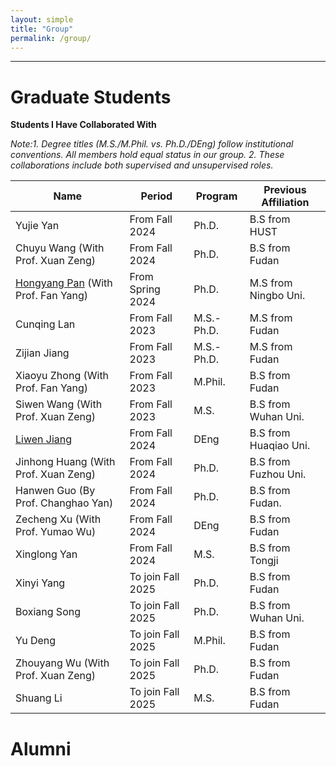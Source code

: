 ```yaml
---
layout: simple
title: "Group"
permalink: /group/
---
```


---


Graduate Students
======
**Students I Have Collaborated With**

*Note:1. Degree titles (M.S./M.Phil. vs. Ph.D./DEng) follow institutional conventions. All members hold equal status in our group. 2. These collaborations include both supervised and unsupervised roles.*


|     Name           | Period                   |    Program        | Previous Affiliation                                           |
|--------------------|--------------------------|------------|-----------------------------------------------------------------------|
|  Yujie Yan                                      |    From Fall 2024       |    Ph.D.                  |    B.S from HUST                       |
|  Chuyu Wang (With Prof. Xuan Zeng)              |    From Fall 2024       |    Ph.D.                  |    B.S from Fudan                      |
|  [Hongyang Pan](https://panhomyoung.github.io) (With Prof. Fan Yang) |    From Spring 2024     |    Ph.D.                  |    M.S from Ningbo Uni.                |
|  Cunqing Lan                                    |    From Fall 2023       |    M.S.-Ph.D.               |    M.S from Fudan                      |
|  Zijian Jiang                                   |    From Fall 2023       |    M.S.-Ph.D.               |    M.S from Fudan                      |
|  Xiaoyu Zhong (With Prof. Fan Yang)             |    From Fall 2023       |    M.Phil.                  |    B.S from Fudan                      |
|  Siwen Wang (With Prof. Xuan Zeng)              |    From Fall 2023       |    M.S.                     |    B.S from Wuhan Uni.                 |
|  [Liwen Jiang](https://mp333player.com)         |    From Fall 2024       |    DEng                     |    B.S from Huaqiao Uni.               |
|  Jinhong Huang (With Prof. Xuan Zeng)           |    From Fall 2024       |    Ph.D.                    |    B.S from Fuzhou Uni.                |
|  Hanwen Guo (By Prof. Changhao Yan)             |    From Fall 2024       |    Ph.D.                    |    B.S from Fudan.                     |
|  Zecheng Xu (With Prof. Yumao Wu)               |    From Fall 2024       |    DEng                     |    B.S from Fudan                      |
|  Xinglong Yan                                   |    From Fall 2024       |    M.S.                     |    B.S from Tongji                     |
|  Xinyi Yang                                     |    To join Fall 2025    |    Ph.D.                    |    B.S from Fudan                      |
|  Boxiang Song                                   |    To join Fall 2025    |    Ph.D.                    |    B.S from Wuhan Uni.                 |
|  Yu Deng                                        |    To join Fall 2025    |    M.Phil.                  |    B.S from Fudan                      |
|  Zhouyang Wu (With Prof. Xuan Zeng)             |    To join Fall 2025    |    Ph.D.                    |    B.S from Fudan                      |
|  Shuang Li                                      |    To join Fall 2025    |    M.S.                     |    B.S from Fudan                      |

Alumni
======




<!-- Global site tag (gtag.js) - Google Analytics -->
<script async src="https://www.googletagmanager.com/gtag/js?id=UA-178663221-1"></script>
<script>
  window.dataLayer = window.dataLayer || [];
  function gtag(){dataLayer.push(arguments);}
  gtag('js', new Date());

  gtag('config', 'UA-178663221-1');
</script>


